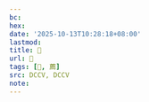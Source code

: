 ```yaml
---
bc:
hex:
date: '2025-10-13T10:28:18+08:00'
lastmod:
title: 􅤷
url: 􅤷
tags: [𥴱, 薦]
src: DCCV, DCCV
note:
---
```

